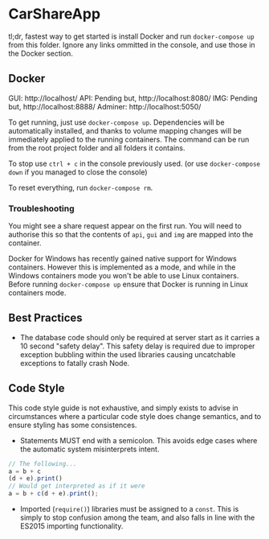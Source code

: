 # CarShareApp

tl;dr, fastest way to get started is install Docker and run `docker-compose up` from this folder. Ignore any links ommitted in the console, and use those in the Docker section.

## Docker

GUI: http://localhost/
API: Pending but, http://localhost:8080/
IMG: Pending but, http://localhost:8888/
Adminer: http://localhost:5050/

To get running, just use `docker-compose up`. Dependencies will be automatically installed, and thanks to volume mapping changes will be immediately applied to the running containers. The command can be run from the root project folder and all folders it contains.

To stop use `ctrl + c` in the console previously used. (or use `docker-compose down` if you managed to close the console)

To reset everything, run `docker-compose rm`.

### Troubleshooting

You might see a share request appear on the first run. You will need to authorise this so that the contents of `api`, `gui` and `img` are mapped into the container.

Docker for Windows has recently gained native support for Windows containers. However this is implemented as a mode, and while in the Windows containers mode you won't be able to use Linux containers. Before running `docker-compose up` ensure that Docker is running in Linux containers mode.

## Best Practices

- The database code should only be required at server start as it carries a 10 second "safety delay". This safety delay is required due to improper exception bubbling within the used libraries causing uncatchable exceptions to fatally crash Node.

## Code Style

This code style guide is not exhaustive, and simply exists to advise in circumstances where a particular code style does change semantics, and to ensure styling has some consistences.

- Statements MUST end with a semicolon. This avoids edge cases where the automatic system misinterprets intent.

```js
// The following...
a = b + c
(d + e).print()
// Would get interpreted as if it were
a = b + c(d + e).print();
```

- Imported (`require()`) libraries must be assigned to a `const`. This is simply to stop confusion among the team, and also falls in line with the ES2015 importing functionality.